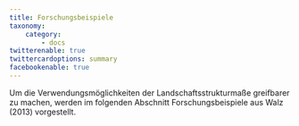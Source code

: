 ```yaml
---
title: Forschungsbeispiele
taxonomy:
    category:
        - docs
twitterenable: true
twittercardoptions: summary
facebookenable: true
---
```


Um die Verwendungsmöglichkeiten der Landschaftsstrukturmaße greifbarer zu machen, werden im folgenden Abschnitt Forschungsbeispiele aus Walz (2013) vorgestellt. 